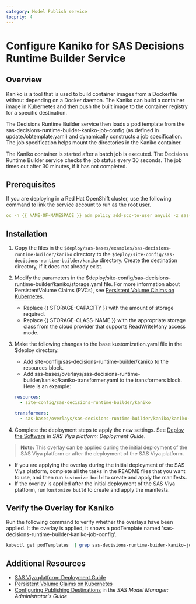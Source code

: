 ```yaml
---
category: Model Publish service
tocprty: 4
---
```


# Configure Kaniko for SAS Decisions Runtime Builder Service

## Overview

Kaniko is a tool that is used to build container images from a Dockerfile without depending on a Docker daemon. The Kaniko can build a container image in Kubernetes and then push the built image to the container registry for a specific destination.

The Decisions Runtime Builder service then loads a pod template from the sas-decisions-runtime-builder-kaniko-job-config (as defined in updateJobtemplate.yaml) and dynamically constructs a job specification. The job specification helps mount the directories in the Kaniko container.

The Kaniko container is started after a batch job is executed. The Decisions Runtime Builder service checks the job status every 30 seconds. The job times out after 30 minutes, if it has not completed.

## Prerequisites

If you are deploying in a Red Hat OpenShift cluster, use the following command to link the service account to run as the root user.

```yaml
oc -n {{ NAME-OF-NAMESPACE }} adm policy add-scc-to-user anyuid -z sas-decisions-runtime-builder-kaniko
```

## Installation

1. Copy the files in the `$deploy/sas-bases/examples/sas-decisions-runtime-builder/kaniko` directory to the `$deploy/site-config/sas-decisions-runtime-builder/kaniko` directory. Create the destination directory, if it does not already exist.

2. Modify the parameters in the $deploy/site-config/sas-decisions-runtime-builder/kaniko/storage.yaml file. For more information about PersistentVolume Claims (PVCs), see [Persistent Volume Claims on Kubernetes](https://kubernetes.io/docs/concepts/storage/persistent-volumes/#persistentvolumeclaims).

   - Replace {{ STORAGE-CAPACITY }} with the amount of storage required.
   - Replace {{ STORAGE-CLASS-NAME }} with the appropriate storage class from the cloud provider that supports ReadWriteMany access mode.

3. Make the following changes to the base kustomization.yaml file in the $deploy directory.

   - Add site-config/sas-decisions-runtime-builder/kaniko to the resources block.
   - Add sas-bases/overlays/sas-decisions-runtime-builder/kaniko/kaniko-transformer.yaml to the transformers block. Here is an example:

   ```yaml
   resources:
     - site-config/sas-decisions-runtime-builder/kaniko

   transformers:
     - sas-bases/overlays/sas-decisions-runtime-builder/kaniko/kaniko-transformer.yaml
   ```

4. Complete the deployment steps to apply the new settings. See [Deploy the Software](http://documentation.sas.com/?cdcId=itopscdc&cdcVersion=default&docsetId=dplyml0phy0dkr&docsetTarget=p127f6y30iimr6n17x2xe9vlt54q.htm) in _SAS Viya platform: Deployment Guide_.

> **Note:** This overlay can be applied during the initial deployment of the SAS Viya platform or after the deployment of the SAS Viya platform.

- If you are applying the overlay during the initial deployment of the SAS Viya platform, complete all the tasks in the README files that you want to use, and then run `kustomize build` to create and apply the manifests.
- If the overlay is applied after the initial deployment of the SAS Viya platform, run `kustomize build` to create and apply the manifests.

## Verify the Overlay for Kaniko

Run the following command to verify whether the overlays have been applied. It the overlay is applied, it shows a podTemplate named 'sas-decisions-runtime-builder-kaniko-job-config'.

```sh
kubectl get podTemplates  | grep sas-decisions-runtime-buider-kaniko-job-config
```

## Additional Resources

- [SAS Viya platform: Deployment Guide](http://documentation.sas.com/?cdcId=itopscdc&cdcVersion=default&docsetId=dplyml0phy0dkr&docsetTarget=titlepage.htm)
- [Persistent Volume Claims on Kubernetes](https://kubernetes.io/docs/concepts/storage/persistent-volumes/#persistentvolumeclaims)
- [Configuring Publishing Destinations](http://documentation.sas.com/?cdcId=mdlmgrcdc&cdcVersion=default&docsetId=mdlmgrag&docsetTarget=n0x0rvwqs9lvpun16sfdqoff4tsk.htm) in the _SAS Model Manager: Administrator's Guide_
